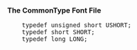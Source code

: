 <h3>The CommonType Font File</h3>

<pre class="idl">
    typedef unsigned short USHORT;
    typedef short SHORT;
    typedef long LONG;
</pre>
